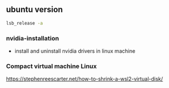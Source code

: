 ## ubuntu version
```bash
lsb_release -a
```

### nvidia-installation
- install and uninstall nvidia drivers in linux machine


### Compact virtual machine Linux

https://stephenreescarter.net/how-to-shrink-a-wsl2-virtual-disk/
